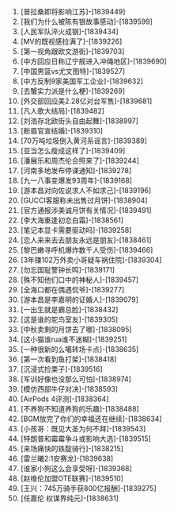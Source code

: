 
1. [普拉桑即将影响江苏]-[1839449]
1. [我们为什么被陈有银故事感动]-[1839599]
1. [人民军队淬火成钢]-[1839434]
1. [MV的既视感拉满了]-[1839226]
1. [第一视角跟欧文游街]-[1839703]
1. [中方回应日称辽宁舰进入冲绳地区]-[1839690]
1. [中国男篮vs尤文图特]-[1839527]
1. [中方反制9家美国军工企业]-[1839632]
1. [去蟹实力派是什么梗]-[1839269]
1. [外交部回应美2.28亿对台军售]-[1839681]
1. [凡人歌大结局]-[1839482]
1. [刘浩存北欧街头自由起舞]-[1838997]
1. [断眉官宣结婚]-[1839310]
1. [70万吨垃圾倒入黄河系谣言]-[1839389]
1. [亚当怎么瘦成这样了]-[1839409]
1. [潘展乐和周杰伦合照来了]-[1839244]
1. [河南多地发布停课通知]-[1839278]
1. [九一八事变爆发93周年]-[1839168]
1. [游本昌对向佐说求人不如求己]-[1839196]
1. [GUCCI客服称未出售过月饼]-[1838904]
1. [官方通报涉美诚月饼有关情况]-[1839491]
1. [李大海重逢初恋白霜]-[1838561]
1. [笔记本显卡需要驱动吗]-[1839258]
1. [恋人来来去去朋友永远是朋友]-[1838461]
1. [黎巴嫩寻呼机爆炸数千人受伤]-[1839466]
1. [3年赚102万外卖小哥疑车祸住院]-[1839304]
1. [勿忘国耻警钟长鸣]-[1839171]
1. [殊不知他们口中的神秘人]-[1839457]
1. [全海口都在偶遇侃爷]-[1839277]
1. [游本昌是李嘉明的证婚人]-[1839079]
1. [一出生就是霸总脸]-[1838432]
1. [这是谁的鸵鸟室友]-[1839305]
1. [中秋卖剩的月饼去了哪]-[1838095]
1. [这小猫谁rua谁不迷糊]-[1839251]
1. [一种很新的么噶转场卡点]-[1838635]
1. [第一次看到鱼打架]-[1838418]
1. [沉浸式捡栗子]-[1839516]
1. [军训好像也没那么可怕]-[1838974]
1. [模仿西部牛仔对决]-[1838593]
1. [AirPods 4评测]-[1838364]
1. [不养狗不知道养狗的乐趣]-[1838488]
1. [BGM放完了你们的幸福还在继续]-[1838634]
1. [小孩哥：既见大圣为何不拜]-[1839543]
1. [特朗普和霉霉争斗或影响大选]-[1839515]
1. [来场痛快的铁腚骑行]-[1838215]
1. [雷兰曦2:1安赛龙]-[1839638]
1. [谁家小狗这么会享受呀]-[1839368]
1. [赵维伦加盟OTE联赛]-[1839510]
1. [王兴：745万骑手获800亿报酬]-[1839275]
1. [任嘉伦 权谋界纯元]-[1838631]